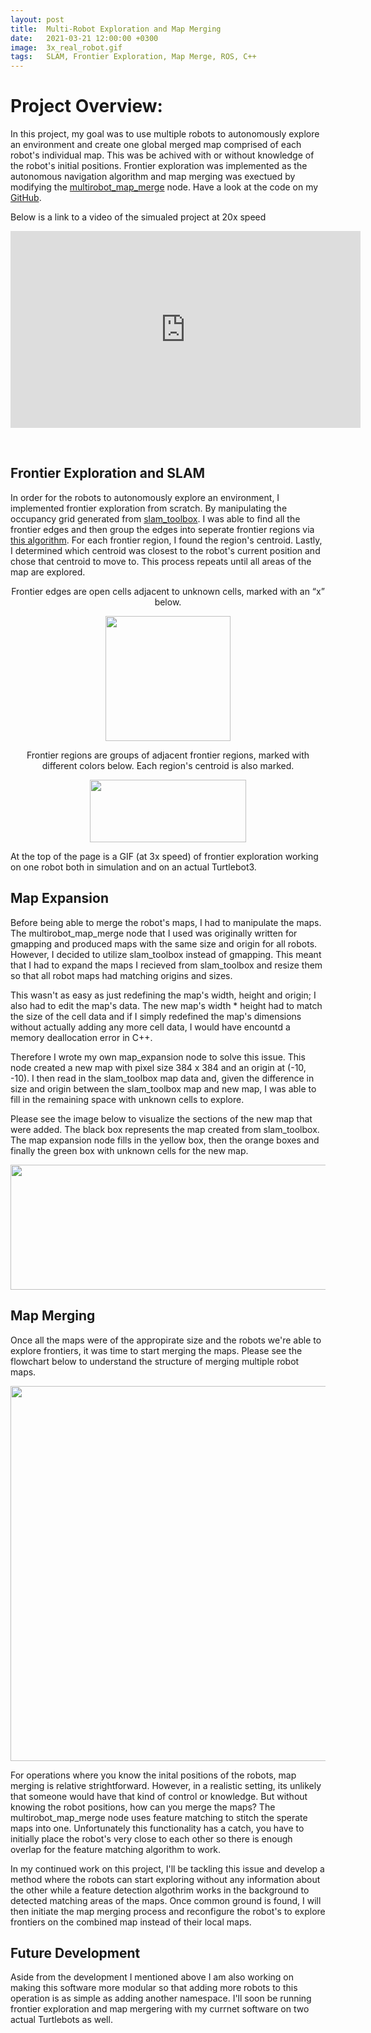 ```yaml
---
layout: post
title:  Multi-Robot Exploration and Map Merging
date:   2021-03-21 12:00:00 +0300
image:  3x_real_robot.gif
tags:   SLAM, Frontier Exploration, Map Merge, ROS, C++
---
```


# Project Overview:
In this project, my goal was to use multiple robots to autonomously explore an environment and create one global merged map comprised of each robot's individual map. This was be achived with or without knowledge of the robot's initial positions. Frontier exploration was implemented as the autonomous navigation algorithm and map merging was exectued by modifying the <a href="http://wiki.ros.org/multirobot_map_merge" target="_blank" rel="noopener noreferrer">multirobot_map_merge</a> node. Have a look at the code on my <a href="https://github.com/gingineer95/Multi-Robot-Exploration-and-Map-Merging" target="_blank" rel="noopener noreferrer">GitHub</a>.

Below is a link to a video of the simualed project at 20x speed
<iframe width="560" height="315" src="https://www.youtube.com/embed/6pEU1-0Ax6o" title="YouTube video player" frameborder="0" allow="accelerometer; autoplay; clipboard-write; encrypted-media; gyroscope; picture-in-picture" allowfullscreen></iframe>

<p>&nbsp;</p>

## Frontier Exploration and SLAM
In order for the robots to autonomously explore an environment, I implemented frontier exploration from scratch. By manipulating the occupancy grid generated from <a href="http://wiki.ros.org/slam_toolbox" target="_blank" rel="noopener noreferrer">slam_toolbox</a>. I was able to find all the frontier edges and then group the edges into seperate frontier regions via <a href="http://web.archive.org/web/20200218053936/http://robotfrontier.com/frontier/detect.html" target="_blank" rel="noopener noreferrer">this algorithm</a>. For each frontier region, I found the region's centroid. Lastly, I determined which centroid was closest to the robot's current position and chose that centroid to move to. This process repeats until all areas of the map are explored. 

<div align="center">Frontier edges are open cells adjacent to unknown cells, marked with an “x” below. </div>
<p align="center">
  <img width="200" height="200" src="{{ site.baseurl }}/images/frontier_edges.png">
</p>

<div align="center">Frontier regions are groups of adjacent frontier regions, marked with different colors below. Each region's centroid is also marked.</div>
<p align="center">
  <img width="250" height="100" src="{{ site.baseurl }}/images/frontier_regions.png">
</p>

At the top of the page is a GIF (at 3x speed) of frontier exploration working on one robot both in simulation and on an actual Turtlebot3. 

<!-- <p align="center">
  <img width="800" height="400" src="{{ site.baseurl }}/images/3x_real_robot.gif">
</p> -->

## Map Expansion
Before being able to merge the robot's maps, I had to manipulate the maps. The multirobot_map_merge node that I used was originally written for gmapping and produced maps with the same size and origin for all robots. However, I decided to utilize slam_toolbox instead of gmapping. This meant that I had to expand the maps I recieved from slam_toolbox and resize them so that all robot maps had matching origins and sizes. 

This wasn't as easy as just redefining the map's width, height and origin; I also had to edit the map's data. The new map's width * height had to match the size of the cell data and if I simply redefined the map's dimensions without actually adding any more cell data, I would have encountd a memory deallocation error in C++. 

Therefore I wrote my own map_expansion node to solve this issue. This node created a new map with pixel size 384 x 384 and an origin at (-10, -10). I then read in the slam_toolbox map data and, given the difference in size and origin between the slam_toolbox map and new map, I was able to fill in the remaining space with unknown cells to explore. 

Please see the image below to visualize the sections of the new map that were added. The black box represents the map created from slam_toolbox. The map expansion node fills in the yellow box, then the orange boxes and finally the green box with unknown cells for the new map. 

<p align="center">
  <img width="600" height="200" src="{{ site.baseurl }}/images/map_expansion.png">
</p>

## Map Merging
Once all the maps were of the appropirate size and the robots we're able to explore frontiers, it was time to start merging the maps. Please see the flowchart below to understand the structure of merging multiple robot maps. 

<p align="center">
  <img width="800" height="600" src="{{ site.baseurl }}/images/map_flowchart.png">
</p>

For operations where you know the inital positions of the robots, map merging is relative strightforward. However, in a realistic setting, its unlikely that someone would have that kind of control or knowledge. But without knowing the robot positions, how can you merge the maps? The multirobot_map_merge node uses feature matching to stitch the sperate maps into one. Unfortunately this functionality has a catch, you have to initially place the robot's very close to each other so there is enough overlap for the feature matching algorithm to work. 

In my continued work on this project, I'll be tackling this issue and develop a method where the robots can start exploring without any information about the other while a feature detection algothrim works in the background to detected matching areas of the maps. Once common ground is found, I will then initiate the map merging process and reconfigure the robot's to explore frontiers on the combined map instead of their local maps. 

## Future Development
Aside from the development I mentioned above I am also working on making this software more modular so that adding more robots to this operation is as simple as adding another namespace. I'll soon be running frontier exploration and map mergering with my currnet software on two actual Turtlebots as well. 